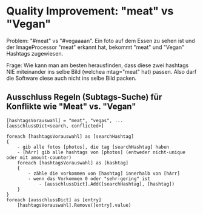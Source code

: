 # Quality Improvement: "meat" vs "Vegan"

Problem: "#meat" vs "#vegaaaan". Ein foto auf dem Essen zu sehen ist und der ImageProcessor "meat" erkannt hat, bekommt "meat" und "Vegan" Hashtags zugewiesen.

Frage: Wie kann man am besten herausfinden, dass diese zwei hashtags NIE miteinander ins selbe Bild (welchea mtag="meat" hat) passen. Also darf die Software diese auch nicht ins selbe Bild packen.

## Ausschluss Regeln (Subtags-Suche) für Konflikte wie "Meat" vs. "Vegan"

```
[hashtagsVorauswahl] = "meat", "vegas", ...
[ausschlussDict<search, conflicted>]

foreach [hashtagsVorauswahl] as [searchHashtag]
{
	- gib alle fotos [photos], die tag [searchHashtag] haben
	- [hArr] gib alle hashtags von [photos] (entweder nicht-unique oder mit amount-counter)
	foreach [hashtagsVorauswahl] as [hashtag]
	{
		- zähle die vorkommen von [hashtag] innerhalb von [hArr]
		- wenn das Vorkommen 0 oder "sehr-gering" ist
			- [ausschlussDict].Add([searchHashtag], [hashtag]) 
	}
}
foreach [ausschlussDict] as [entry]
	[hashtagsVorauswahl].Remove([entry].value)
```